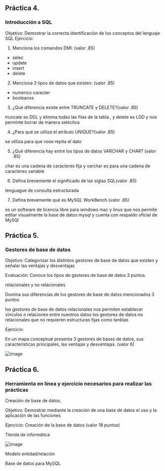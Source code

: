 ## Práctica 4.
### Introducción a SQL
Objetivo: Demostrar la correcta identificación de los conceptos del lenguaje SQL
Ejercicio:

1. Menciona los comandos DMl: (valor .85)
* selec
* update
* insert
* delete

2. Menciona 3 tipos de datos que existen: (valor .85)
* numerico
  caracter 
* booleanos



3. ¿Qué diferencia existe entre TRUNCATE y DELETE?(valor .85)

truncate es DDL y elimina todas las filas de la tabla , y delete es LDD y nos perminte borrar de manera selectiva 

4. ¿Para qué se utiliza el atributo UNIQUE?(valor .85)

se utiliza para que nose repita el dato

5. ¿Qué diferencia hay entre los tipos de datos VARCHAR y CHAR? (valor .85)

char es una cadena de caracteres fija y varchar es para una cadena de caracteres variable 


6. Defina brevemente el significado de las siglas SQL(valor .85)

lenguague de consulta estructurada 


7. Defina brevemente qué es MySQL WorkBench (valor .85)

es un software de licencia libre para windows mac y linux que nos permite editar visualmente la base de datos mysql y cuenta con respaldo oficial de MySQl


## Práctica 5.
### Gestores de base de datos

Objetivo: Categorizar los distintos gestores de base de datos que existen y señalar las
ventajas y desventajas

Evaluación: Conoce los tipos de gestores de base de datos 3 puntos.

relacionales y no relacionales 

Domina sus diferencias de los gestores de base de datos mencionados 3 puntos

los gestores de base de datos  relacionales nos permiten establecer vinculos o relaciones entre nuestros datos
los gestores de datos no relacionales que no requieren estructuras fijas como tanblas 


Ejercicio:

En un mapa conceptual presenta 3 gestores de bases de datos, sus características
principales, las ventajas y desventajas. (valor 6)

![image](https://user-images.githubusercontent.com/91554777/170415427-e2b7321b-a97f-43b0-ac24-6e506c307e6b.png)

## Práctica 6.
### Herramienta en línea y ejercicio necesarios para realizar las prácticas

Creación de base de datos.

Objetivo: Demostrar mediante la creación de una base de datos el uso y la aplicación de
las funciones

Ejercicio: Creación de la base de datos (valor 18 puntos)

Tienda de informática

![image](https://user-images.githubusercontent.com/91554777/170415101-717bca19-3644-46a9-8a57-8d5940c5d283.png)




Modelo entidad/relación




Base de datos para MySQL
